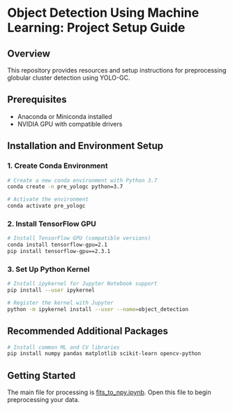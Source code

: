 # Object Detection Using Machine Learning: Project Setup Guide

## Overview
This repository provides resources and setup instructions for preprocessing globular cluster detection using YOLO-GC.

## Prerequisites
- Anaconda or Miniconda installed
- NVIDIA GPU with compatible drivers

## Installation and Environment Setup

### 1. Create Conda Environment
```bash
# Create a new conda environment with Python 3.7
conda create -n pre_yologc python=3.7

# Activate the environment
conda activate pre_yologc
```

### 2. Install TensorFlow GPU
```bash
# Install TensorFlow GPU (compatible versions)
conda install tensorflow-gpu=2.1
pip install tensorflow-gpu==2.3.1
```

### 3. Set Up Python Kernel
```bash
# Install ipykernel for Jupyter Notebook support
pip install --user ipykernel

# Register the kernel with Jupyter
python -m ipykernel install --user --name=object_detection
```

## Recommended Additional Packages
```bash
# Install common ML and CV libraries
pip install numpy pandas matplotlib scikit-learn opencv-python
```
## Getting Started
The main file for processing is [fits_to_npy.ipynb](./python_files/npy_extraction/fits_to_npy.ipynb). Open this file to begin preprocessing your data.

